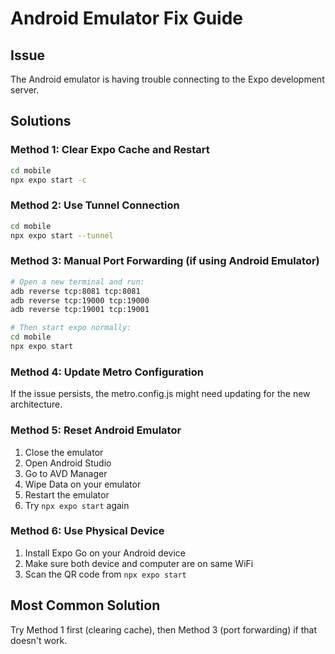 # Android Emulator Fix Guide

## Issue
The Android emulator is having trouble connecting to the Expo development server.

## Solutions

### Method 1: Clear Expo Cache and Restart
```bash
cd mobile
npx expo start -c
```

### Method 2: Use Tunnel Connection
```bash
cd mobile
npx expo start --tunnel
```

### Method 3: Manual Port Forwarding (if using Android Emulator)
```bash
# Open a new terminal and run:
adb reverse tcp:8081 tcp:8081
adb reverse tcp:19000 tcp:19000
adb reverse tcp:19001 tcp:19001

# Then start expo normally:
cd mobile
npx expo start
```

### Method 4: Update Metro Configuration
If the issue persists, the metro.config.js might need updating for the new architecture.

### Method 5: Reset Android Emulator
1. Close the emulator
2. Open Android Studio
3. Go to AVD Manager
4. Wipe Data on your emulator
5. Restart the emulator
6. Try `npx expo start` again

### Method 6: Use Physical Device
1. Install Expo Go on your Android device
2. Make sure both device and computer are on same WiFi
3. Scan the QR code from `npx expo start`

## Most Common Solution
Try Method 1 first (clearing cache), then Method 3 (port forwarding) if that doesn't work.

